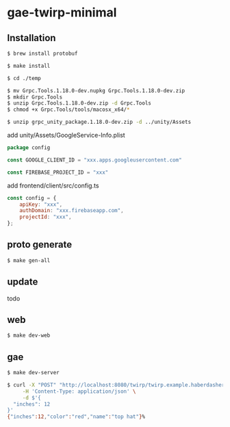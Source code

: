 # gae-twirp-minimal

## Installation

```bash
$ brew install protobuf

$ make install
```


```bash
$ cd ./temp

$ mv Grpc.Tools.1.18.0-dev.nupkg Grpc.Tools.1.18.0-dev.zip
$ mkdir Grpc.Tools
$ unzip Grpc.Tools.1.18.0-dev.zip -d Grpc.Tools
$ chmod +x Grpc.Tools/tools/macosx_x64/*

$ unzip grpc_unity_package.1.18.0-dev.zip -d ../unity/Assets
```

add unity/Assets/GoogleService-Info.plist

```go
package config

const GOOGLE_CLIENT_ID = "xxx.apps.googleusercontent.com"

const FIREBASE_PROJECT_ID = "xxx"
```

add frontend/client/src/config.ts

```js
const config = {
    apiKey: "xxx",
    authDomain: "xxx.firebaseapp.com",
    projectId: "xxx",
};
```


## proto generate

```bash
$ make gen-all
```


## update

todo


## web

```bash
$ make dev-web
```


## gae

```bash
$ make dev-server
```

```bash
$ curl -X "POST" "http://localhost:8080/twirp/twirp.example.haberdasher.Haberdasher/MakeHat" \
     -H 'Content-Type: application/json' \
     -d $'{
  "inches": 12
}'
{"inches":12,"color":"red","name":"top hat"}%
```